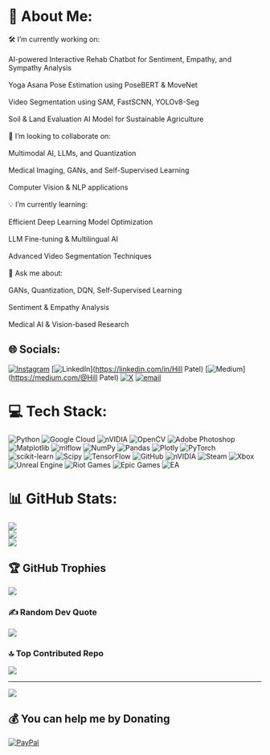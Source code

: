 # 💫 About Me:
🛠 I’m currently working on:<br><br>AI-powered Interactive Rehab Chatbot for Sentiment, Empathy, and Sympathy Analysis<br><br>Yoga Asana Pose Estimation using PoseBERT & MoveNet<br><br>Video Segmentation using SAM, FastSCNN, YOLOv8-Seg<br><br>Soil & Land Evaluation AI Model for Sustainable Agriculture<br><br>🤝 I’m looking to collaborate on:<br><br>Multimodal AI, LLMs, and Quantization<br><br>Medical Imaging, GANs, and Self-Supervised Learning<br><br>Computer Vision & NLP applications<br><br>💡 I’m currently learning:<br><br>Efficient Deep Learning Model Optimization<br><br>LLM Fine-tuning & Multilingual AI<br><br>Advanced Video Segmentation Techniques<br><br>💬 Ask me about:<br><br>GANs, Quantization, DQN, Self-Supervised Learning<br><br>Sentiment & Empathy Analysis<br><br>Medical AI & Vision-based Research<br>


## 🌐 Socials:
[![Instagram](https://img.shields.io/badge/Instagram-%23E4405F.svg?logo=Instagram&logoColor=white)](https://instagram.com/stifler.xd) [![LinkedIn](https://img.shields.io/badge/LinkedIn-%230077B5.svg?logo=linkedin&logoColor=white)](https://linkedin.com/in/Hill Patel) [![Medium](https://img.shields.io/badge/Medium-12100E?logo=medium&logoColor=white)](https://medium.com/@Hill Patel) [![X](https://img.shields.io/badge/X-black.svg?logo=X&logoColor=white)](https://x.com/believeinpeace7) [![email](https://img.shields.io/badge/Email-D14836?logo=gmail&logoColor=white)](mailto:hillaniljppatel@gmail.com) 

# 💻 Tech Stack:
![Python](https://img.shields.io/badge/python-3670A0?style=flat&logo=python&logoColor=ffdd54) ![Google Cloud](https://img.shields.io/badge/GoogleCloud-%234285F4.svg?style=flat&logo=google-cloud&logoColor=white) ![nVIDIA](https://img.shields.io/badge/cuda-000000.svg?style=flat&logo=nVIDIA&logoColor=green) ![OpenCV](https://img.shields.io/badge/opencv-%23white.svg?style=flat&logo=opencv&logoColor=white) ![Adobe Photoshop](https://img.shields.io/badge/adobe%20photoshop-%2331A8FF.svg?style=flat&logo=adobe%20photoshop&logoColor=white) ![Matplotlib](https://img.shields.io/badge/Matplotlib-%23ffffff.svg?style=flat&logo=Matplotlib&logoColor=black) ![mlflow](https://img.shields.io/badge/mlflow-%23d9ead3.svg?style=flat&logo=numpy&logoColor=blue) ![NumPy](https://img.shields.io/badge/numpy-%23013243.svg?style=flat&logo=numpy&logoColor=white) ![Pandas](https://img.shields.io/badge/pandas-%23150458.svg?style=flat&logo=pandas&logoColor=white) ![Plotly](https://img.shields.io/badge/Plotly-%233F4F75.svg?style=flat&logo=plotly&logoColor=white) ![PyTorch](https://img.shields.io/badge/PyTorch-%23EE4C2C.svg?style=flat&logo=PyTorch&logoColor=white) ![scikit-learn](https://img.shields.io/badge/scikit--learn-%23F7931E.svg?style=flat&logo=scikit-learn&logoColor=white) ![Scipy](https://img.shields.io/badge/SciPy-%230C55A5.svg?style=flat&logo=scipy&logoColor=%white) ![TensorFlow](https://img.shields.io/badge/TensorFlow-%23FF6F00.svg?style=flat&logo=TensorFlow&logoColor=white) ![GitHub](https://img.shields.io/badge/github-%23121011.svg?style=flat&logo=github&logoColor=white) ![nVIDIA](https://img.shields.io/badge/nVIDIA-%2376B900.svg?style=flat&logo=nVIDIA&logoColor=white) ![Steam](https://img.shields.io/badge/steam-%23000000.svg?style=flat&logo=steam&logoColor=white) ![Xbox](https://img.shields.io/badge/xbox-%23107C10.svg?style=flat&logo=xbox&logoColor=white) ![Unreal Engine](https://img.shields.io/badge/unrealengine-%23313131.svg?style=flat&logo=unrealengine&logoColor=white) ![Riot Games](https://img.shields.io/badge/riotgames-D32936.svg?style=flat&logo=riotgames&logoColor=white) ![Epic Games](https://img.shields.io/badge/epicgames-%23313131.svg?style=flat&logo=epicgames&logoColor=white) ![EA](https://img.shields.io/badge/ea-%23000000.svg?style=flat&logo=ea&logoColor=white)
# 📊 GitHub Stats:
![](https://github-readme-stats.vercel.app/api?username=STiFLeR7&theme=transparent&hide_border=false&include_all_commits=true&count_private=false)<br/>
![](https://nirzak-streak-stats.vercel.app/?user=STiFLeR7&theme=transparent&hide_border=false)<br/>
![](https://github-readme-stats.vercel.app/api/top-langs/?username=STiFLeR7&theme=transparent&hide_border=false&include_all_commits=true&count_private=false&layout=compact)

## 🏆 GitHub Trophies
![](https://github-profile-trophy.vercel.app/?username=STiFLeR7&theme=tokyonight&no-frame=false&no-bg=true&margin-w=4)

### ✍️ Random Dev Quote
![](https://quotes-github-readme.vercel.app/api?type=horizontal&theme=radical)

### 🔝 Top Contributed Repo
![](https://github-contributor-stats.vercel.app/api?username=STiFLeR7&limit=5&theme=neon&combine_all_yearly_contributions=true)

---
[![](https://visitcount.itsvg.in/api?id=STiFLeR7&icon=2&color=0)](https://visitcount.itsvg.in)

  ## 💰 You can help me by Donating
  [![PayPal](https://img.shields.io/badge/PayPal-00457C?style=for-the-badge&logo=paypal&logoColor=white)](https://paypal.me/@HillPatel07) 

  
<!-- Proudly created with GPRM ( https://gprm.itsvg.in ) -->